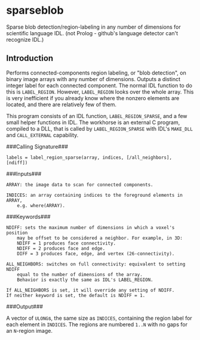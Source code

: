 sparseblob
==========

Sparse blob detection/region-labeling in any number of dimensions for scientific language IDL. (not Prolog - github's language detector can't recognize IDL.)


Introduction
------------

Performs connected-components region labeling, or "blob detection",
on binary image arrays with any number of dimensions.
Outputs a distinct integer label for each connected component.
The normal IDL function to do this is `LABEL_REGION`.
However, `LABEL_REGION` looks over the whole array.
This is very inefficient if you already know where the nonzero elements are located, 
and there are relatively few of them.

This program consists of an IDL function, `LABEL_REGION_SPARSE`, and a few small helper functions in IDL.
The workhorse is an external C program, compiled to a DLL, that is called by `LABEL_REGION_SPARSE`
with IDL's `MAKE_DLL` and `CALL_EXTERNAL` capability.


###Calling Signature###

    labels = label_region_sparse(array, indices, [/all_neighbors], [ndiff])


###Inputs###

    ARRAY: the image data to scan for connected components.
	
    INDICES: an array containing indices to the foreground elements in ARRAY, 
        e.g. where(ARRAY).


###Keywords###

    NDIFF: sets the maximum number of dimensions in which a voxel's position
        may be offset to be considered a neighbor. For example, in 3D:
        NDIFF = 1 produces face connectivity.
        NDIFF = 2 produces face and edge.
        DIFF = 3 produces face, edge, and vertex (26-connectivity).

    ALL_NEIGHBORS: switches on full connectivity: equivalent to setting NDIFF 
        equal to the number of dimensions of the array.
        Behavior is exactly the same as IDL's LABEL_REGION.

    If ALL_NEIGHBORS is set, it will override any setting of NDIFF.
    If neither keyword is set, the default is NDIFF = 1.


###Output###

A vector of `ULONG`s, the same size as `INDICES`, containing the region label 
for each element in `INDICES`.  The regions are numbered `1..N` with no gaps for an `N`-region image.
